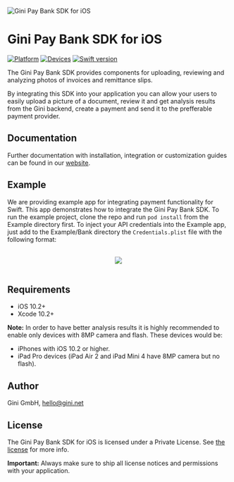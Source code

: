 ![Gini Pay Bank SDK for iOS](img/GiniPayBank_Logo.png?raw=true)

# Gini Pay Bank SDK for iOS

[![Platform](https://img.shields.io/badge/platform-iOS-lightgrey.svg)]()
[![Devices](https://img.shields.io/badge/devices-iPhone%20%7C%20iPad-blue.svg)]()
[![Swift version](https://img.shields.io/badge/swift-5.0-orange.svg)]()


The Gini Pay Bank SDK provides components for uploading, reviewing and analyzing photos of invoices and remittance slips.

By integrating this SDK into your application you can allow your users to easily upload a picture of a document, review it and get analysis results from the Gini backend, create a payment and send it to the prefferable payment provider.

## Documentation

Further documentation with installation, integration or customization guides can be found in our [website](http://developer.gini.net/gini-pay-bank-sdk-ios/docs/).

## Example

We are providing example app for integrating payment functionality for Swift. This app demonstrates how to integrate the Gini Pay Bank SDK. To run the example project, clone the repo and run `pod install` from the Example directory first.
To inject your API credentials into the Example app, just add to the Example/Bank directory the `Credentials.plist` file with the following format:

<br>
<center><img src="img/credentials_plist_format.png"/></center>
</br>

## Requirements

- iOS 10.2+
- Xcode 10.2+

**Note:**
In order to have better analysis results it is highly recommended to enable only devices with 8MP camera and flash. These devices would be:

* iPhones with iOS 10.2 or higher.
* iPad Pro devices (iPad Air 2 and iPad Mini 4 have 8MP camera but no flash).

## Author

Gini GmbH, hello@gini.net

## License

The Gini Pay Bank SDK for iOS is licensed under a Private License. See [the license](http://developer.gini.net/gini-pay-bank-sdk-ios/docs/license.html) for more info.

**Important:** Always make sure to ship all license notices and permissions with your application.
